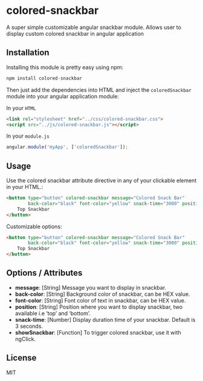 # colored-snackbar

A super simple customizable angular snackbar module. Allows user to display custom colored snackbar in angular application

## Installation
Installing this module is pretty easy using npm:

```python
npm install colored-snackbar
```
Then just add the dependencies into HTML and inject the `coloredSnackbar` module into your angular application module:

In your `HTML`

```HTML
<link rel="stylesheet" href="../css/colored-snackbar.css">
<script src="../js/colored-snackbar.js"></script>
```
In your `module.js`

```javascript
angular.module('myApp', ['coloredSnackbar']);
```

## Usage
Use the colored snackbar attribute directive in any of your clickable element in your HTML.:

```HTML
<button type="button" colored-snackbar message="Colored Snack Bar"
        back-color="black" font-color="yellow" snack-time="3000" position="top" ng-click="showSnackbar()">
    Top Snackbar
</button>
```

Customizable options:

```HTML
<button type="button" colored-snackbar message="Colored Snack Bar"
        back-color="black" font-color="yellow" snack-time="3000" position="top" ng-click="showSnackbar()">
    Top Snackbar
</button>
```

## Options / Attributes

- **message**: [String] Message you want to display in snackbar.
- **back-color**: [String] Background color of snackbar, can be HEX value.
- **font-color**: [String] Font color of text in snackbar, can be HEX value.
- **position**: [String] Position where you want to display snackbar, two available i.e ‘top’ and ‘bottom’.
- **snack-time**: [Number] Display duration time of your snackbar. Default is 3 seconds.
- **showSnackbar**: [Function] To trigger colored snackbar, use it with ngClick.


## License
MIT
